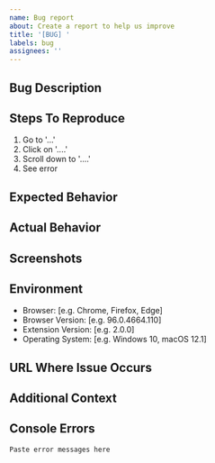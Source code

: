 ```yaml
---
name: Bug report
about: Create a report to help us improve
title: '[BUG] '
labels: bug
assignees: ''
---
```


## Bug Description

<!-- A clear and concise description of what the bug is -->

## Steps To Reproduce

<!-- Steps to reproduce the behavior -->

1. Go to '...'
2. Click on '....'
3. Scroll down to '....'
4. See error

## Expected Behavior

<!-- A clear and concise description of what you expected to happen -->

## Actual Behavior

<!-- What actually happened, including any error messages -->

## Screenshots

<!-- If applicable, add screenshots to help explain your problem -->

## Environment

<!-- Please complete the following information -->

- Browser: [e.g. Chrome, Firefox, Edge]
- Browser Version: [e.g. 96.0.4664.110]
- Extension Version: [e.g. 2.0.0]
- Operating System: [e.g. Windows 10, macOS 12.1]

## URL Where Issue Occurs

<!-- If applicable, provide a URL where the issue can be reproduced -->

## Additional Context

<!-- Add any other context about the problem here -->

## Console Errors

<!-- If there are any errors in the browser console, please include them here -->

```
Paste error messages here
```
